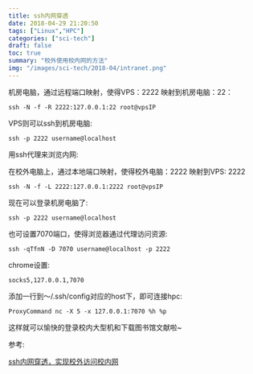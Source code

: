 ```yaml
---
title: ssh内网穿透
date: 2018-04-29 21:20:50
tags: ["Linux","HPC"]
categories: ["sci-tech"]
draft: false
toc: true
summary: "校外使用校内网的方法"
img: "/images/sci-tech/2018-04/intranet.png"
---
```


机房电脑，通过远程端口映射，使得VPS：2222 映射到机房电脑：22：

```
ssh -N -f -R 2222:127.0.0.1:22 root@vpsIP
```

VPS则可以ssh到机房电脑:

```
ssh -p 2222 username@localhost
```

用ssh代理来浏览内网:

在校外电脑上，通过本地端口映射，使得校外电脑：2222 映射到VPS: 2222

```
ssh -N -f -L 2222:127.0.0.1:2222 root@vpsIP
```

<!--more-->

现在可以登录机房电脑了:

```
ssh -p 2222 username@localhost 
```

也可设置7070端口，使得浏览器通过代理访问资源:

```
ssh -qTfnN -D 7070 username@localhost -p 2222
```

chrome设置:

```
socks5,127.0.0.1,7070
```

添加一行到～/.ssh/config对应的host下，即可连接hpc:

```
ProxyCommand nc -X 5 -x 127.0.0.1:7070 %h %p
```

这样就可以愉快的登录校内大型机和下载图书馆文献啦~

参考:

[ssh内网穿透，实现校外访问校内网](http://blog.xulihang.me/ssh-penetrate-nat/)